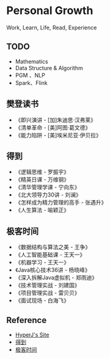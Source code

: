 # Personal Growth

Work, Learn, Life, Read, Experience

## TODO

- Mathematics
- Data Structure & Algorithm
- PGM 、NLP
- Spark、Flink

## 樊登读书

- 《即兴演讲 - [加]朱迪思·汉弗莱》
- 《清单革命 - [美]阿图·葛文德》
- 《能力陷阱 - [美]埃米尼亚·伊贝拉》

## 得到

- 《逻辑思维 - 罗振宇》
- 《精英日课 - 万维钢》
- 《清华管理学课 - 宁向东》
- 《北大领导力30讲 - 刘澜》
- 《怎样成为精力管理的高手 - 张遇升》
- 《人生算法 - 喻颖正》

## 极客时间

- 《数据结构与算法之美 - 王争》
- 《人工智能基础课 - 王天一》
- 《机器学习 - 王天一》
- 《Java核心技术36讲 - 杨晓峰》
- 《深入拆解Java虚拟机 - 郑雨迪》
- 《技术管理实战 - 刘建国》
- 《项目管理实战 - 雷贝贝》
- 《面试现场 - 白海飞》

## Reference

- [HyperJ's Site](https://hyperj.net)
- [得到](https://www.igetget.com/)
- [极客时间](https://time.geekbang.org/)
